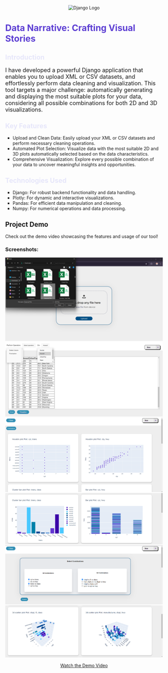 <p align="center">
  <img src="https://static.djangoproject.com/img/logos/django-logo-positive.png" alt="Django Logo" width="200">
</p>

  
# <span style="color: #5D3FD3; ">Data Narrative: Crafting Visual Stories</span>

## <span style="color:  rgb(230, 230, 250);">Introduction</span>

<p style="font-size: 18px;">
 I have developed a powerful Django application that enables you to upload XML or CSV datasets, and effortlessly perform data cleaning and visualization. This tool targets a major challenge: automatically generating and displaying the most suitable plots for your data, considering all possible combinations for both 2D and 3D visualizations.

## <span style="color:  rgb(230, 230, 250);">Key Features</span>
  <ul style="list-style-type: square;">
<li>Upload and Clean Data: Easily upload your XML or CSV datasets and perform necessary cleaning operations.</li>
<li>Automated Plot Selection: Visualize data with the most suitable 2D and 3D plots automatically selected based on the data characteristics.</li>
<li>Comprehensive Visualization: Explore every possible combination of your data to uncover meaningful insights and opportunities.</li>
  </ul>    

## <span style="color:  rgb(230, 230, 250);">Technologies Used</span>
 <ul style="list-style-type: square;">    
<li>Django: For robust backend functionality and data handling.</li>
<li>Plotly: For dynamic and interactive visualizations.</li>
<li>Pandas: For efficient data manipulation and cleaning.</li>
<li>Numpy: For numerical operations and data processing.</li>
 </ul>

## Project Demo

Check out the demo video showcasing the features and usage of our tool!

### Screenshots:
![Step 1](https://github.com/Sunita-Shakuniya/data/blob/main/Screenshot%202024-07-13%20175846.png?raw=true)
![Step 2](https://github.com/Sunita-Shakuniya/data/blob/main/Screenshot%202024-07-13%20180134.png?raw=true)
![Step 3](https://github.com/Sunita-Shakuniya/data/blob/main/Screenshot%202024-07-13%20182047.png?raw=true)
![Step 4](https://github.com/Sunita-Shakuniya/data/blob/main/Screenshot%202024-07-13%20182244.png?raw=true)
![Step 5](https://github.com/Sunita-Shakuniya/data/blob/main/Screenshot%202024-07-13%20182522.png?raw=true)
![Step 5](https://github.com/Sunita-Shakuniya/data/blob/main/Screenshot%202024-07-13%20182219.png?raw=true)


<p align="center">
  <a href="" target="_blank">
     Watch the Demo Video
  </a>
</p>
